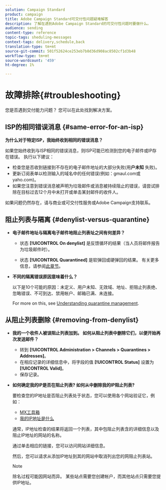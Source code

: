 ```yaml
---
solution: Campaign Standard
product: campaign
title: Adobe Campaign Standard可交付性问题疑难解答
description: 了解在遇到Adobe Campaign Standard的可交付性问题时要做什么。
audience: sending
content-type: reference
topic-tags: sheduling-messages
context-tags: delivery,schedule,back
translation-type: tm+mt
source-git-commit: 501f52624ce253eb7b0d36d908ac8502cf1d3b48
workflow-type: tm+mt
source-wordcount: '459'
ht-degree: 1%

---
```



# 故障排除{#troubleshooting}

您是否遇到交付能力问题？ 您可以在此处找到解决方案。

## ISP的相同错误消息 {#same-error-for-an-isp}

**为什么对于特定ISP，我始终收到相同的错误消息？**

如果您始终收到与ISP相同的错误消息，则ISP可能已检测到您的电子邮件或IP存在错误。 执行以下建议：
* 检查您是否收到链接到不存在的电子邮件地址的大部分失败(用&#x200B;**户未知** 失败)。
* 更新订阅表单以检测输入的域名中的任何错误(例如：gmaul.com或yaho.com)。
* 如果您注意到错误消息被声明为垃圾邮件或消息被持续阻止的错误，请尝试排除在目标过去12个月中未打开或单击某封邮件的收件人。

如果问题仍然存在，请与商业或可交付性服务或Adobe Campaign支持联系。

## 阻止列表与隔离 {#denylist-versus-quarantine}

* **电子邮件地址与隔离电子邮件地阻止列表址之间有何差异？**

   * 状态 **[!UICONTROL On denylist]** 是反馈循环的结果（当人员将邮件报告为垃圾邮件时）。

   * 状态 **[!UICONTROL Quarantined]** 是软弹回或硬弹回的结果。
   有关更多信息，请参阅[此章节](../../sending/using/understanding-quarantine-management.md#quarantine-vs-denylist)。

* **不同的隔离错误原因意味着什么？**

   以下是10个可能的原因：未定义、用户未知、无效域、地址、拒阻止列表绝、忽略错误、不可到达、禁用帐户、邮箱已满、未连接。

   For more on this, see [Understanding quarantine management](../../sending/using/understanding-quarantine-management.md).

## 从阻止列表删除 {#removing-from-denylist}

* **我的一个收件人被误阻止列表加到。 如何从阻止列表中删除它们，以便开始再次发送邮件？**

   * 转到 **[!UICONTROL Administration > Channels > Quarantines > Addresses]**。
   * 在相应记录的详细信息中，将字段的值 **[!UICONTROL Status]** 设置为 **[!UICONTROL Valid]**。
   * 保存记录。

* **如何确定我的IP是否在阻止列表? 如何从中删除我的IP阻止列表?**

   要检查您的IP地址是否阻止列表处于状态，您可以使用各个网站验证它，例如：
   * [MX工具箱](https://mxtoolbox.com/)
   * [我的IP地址是什么](https://whatismyipaddress.com)

   通常，IP地址检查的结果将返回一个列表，其中包阻止列表含的详细信息以及阻止IP地址的网站的名称。

   通过单击相应的链接，您可以访问网站详细信息。

   然后，您可以请求从添加IP地址到其的网站中取消列出您的网阻止列表站。

   >[!NOTE]
   >
   >除名过程可能因网站而异。 某些站点需要您创建帐户，而其他站点只需要您提供IP地址。
